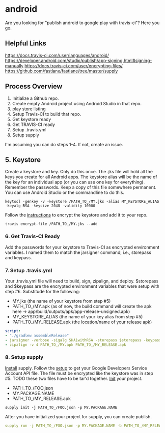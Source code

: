 # android
Are you looking for "publish android to google play with travis-ci"?
Here you go.

## Helpful Links
https://docs.travis-ci.com/user/languages/android/
https://developer.android.com/studio/publish/app-signing.html#signing-manually
https://docs.travis-ci.com/user/encrypting-files/
https://github.com/fastlane/fastlane/tree/master/supply

## Process Overview
1. Initialize a Github repo.
2. Create empty Android project using Android Studio in that repo.
3. play store listing
4. Setup Travis-CI to build that repo.
5. Get keystore ready
6. Get TRAVIS-CI ready
7. Setup .travis.yml
8. Setup supply

I'm assuming you can do steps 1-4.  If not, create an issue.

## 5. Keystore
Create a keystore and key.
Only do this once.
The .jks file will hold all the keys you create for all Android apps.
The keystore alias will be the name of the key for an individual app (or you can use one key for everything).
Remember the passwords.
Keep a copy of this file somewhere permanent.
You can use Android Studio or the commandline to do this.

```shell
keytool -genkey -v -keystore /PATH_TO_/MY.jks -alias MY_KEYSTORE_ALIAS -keyalg RSA -keysize 2048 -validity 10000
```

Follow the [instructions](https://docs.travis-ci.com/user/encrypting-files/) to encrypt the keystore and add it to your repo.

```shell
travis encrypt-file /PATH_TO_/MY.jks --add
```

### 6. Get Travis-CI Ready
Add the passwords for your keystore to Travis-CI as encrypted environment variables.
I named them to match the jarsigner command, i.e., storepass and keypass.

### 7. Setup .travis.yml
Your .travis.yml file will need to build, sign, zipalign, and deploy.
$storepass and $keypass are the encrypted environment variables that were setup with step #6.
Substitude for the following:

* MY.jks  (the name of your keystore from step #5)
* PATH_TO_/MY.apk  (as of now, the build command will create the apk here -> app/build/outputs/apk/app-release-unsigned.apk)
* MY_KEYSTORE_ALIAS  (the name of your key alias from step #5)
* PATH_TO_/MY_RELEASE.apk  (the location/name of your release apk)

```yaml
script:
- "./gradlew assembleRelease"
- jarsigner -verbose -sigalg SHA1withRSA -storepass $storepass -keypass $keypass -digestalg SHA1 -keystore MY.jks PATH_TO_/MY.apk MY_KEYSTORE_ALIAS
- zipalign -v 4 PATH_TO_/MY.apk PATH_TO_/MY_RELEASE.apk
```

### 8. Setup supply
[Install](https://github.com/fastlane/fastlane/tree/master/supply#installation) supply.
Follow the [setup](https://github.com/fastlane/fastlane/tree/master/supply#setup) to get your Google Developers Service Account API file.
The file must be encrypted like the keystore was in step #5. TODO these two files have to be tar'd together.
[Init](https://github.com/fastlane/fastlane/tree/master/supply#quick-start) your project.

* PATH_TO_/FOO.json
* MY.PACKAGE.NAME
* PATH_TO_/MY_RELEASE.apk


```shell
supply init -j PATH_TO_/FOO.json -p MY.PACKAGE.NAME
```

After you have initialized your project for supply, you can create publish.

```yaml
supply run -j PATH_TO_/FOO.json -p MY.PACKAGE.NAME -b PATH_TO_/MY_RELEASE.apk
```
